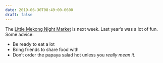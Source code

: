```yaml
---
date: 2019-06-30T08:49:00-0600
draft: false
---
```


The [Little Mekong Night Market](http://mspmag.com/arts-and-culture/in-the-little-mekong-night-market/) is next week. Last year’s was a lot of fun. Some advice:

*   Be ready to eat a lot
*   Bring friends to share food with
*   Don’t order the papaya salad hot unless you _really mean it_.

